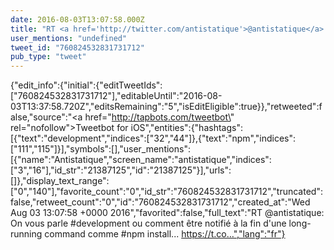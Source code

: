 ```yaml
---
date: 2016-08-03T13:07:58.000Z
title: "RT <a href='http://twitter.com/antistatique'>@antistatique</a>: On vous parle #development ou comment être notifié à la fin d'une long-running command comme #npm install... https://t.co…″"
user_mentions: "undefined"
tweet_id: "760824532831731712"
pub_type: "tweet"
---
```

{"edit_info":{"initial":{"editTweetIds":["760824532831731712"],"editableUntil":"2016-08-03T13:37:58.720Z","editsRemaining":"5","isEditEligible":true}},"retweeted":false,"source":"<a href=\"http://tapbots.com/tweetbot\" rel=\"nofollow\">Tweetbot for iΟS</a>","entities":{"hashtags":[{"text":"development","indices":["32","44"]},{"text":"npm","indices":["111","115"]}],"symbols":[],"user_mentions":[{"name":"Antistatique","screen_name":"antistatique","indices":["3","16"],"id_str":"21387125","id":"21387125"}],"urls":[]},"display_text_range":["0","140"],"favorite_count":"0","id_str":"760824532831731712","truncated":false,"retweet_count":"0","id":"760824532831731712","created_at":"Wed Aug 03 13:07:58 +0000 2016","favorited":false,"full_text":"RT @antistatique: On vous parle #development ou comment être notifié à la fin d'une long-running command comme #npm install... https://t.co…","lang":"fr"}
